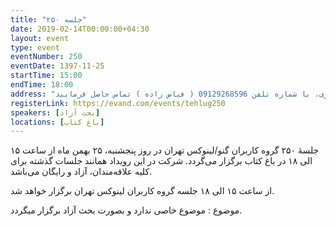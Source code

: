 ```yaml
---
title: "جلسه ۲۵۰"
date: 2019-02-14T00:00:00+04:30
layout: event
type: event
eventNumber: 250
eventDate: 1397-11-25
startTime: 15:00
endTime: 18:00
address: "جهت اطلاع از مکان دقیق در روز برگزاری، با شماره تلفن 09129268596 ( فیاض زاده ) تماس حاصل فرمایید."
registerLink: https://evand.com/events/tehlug250
speakers: [بحث آزاد] 
locations: [باغ کتاب]
---
```

جلسهٔ ۲۵۰ گروه کاربران گنو/لینوکس تهران در روز پنجشنبه، ۲۵ بهمن ماه از ساعت ۱۵ الی ۱۸ در باغ کتاب برگزار می‌گردد. شرکت در این رویداد همانند جلسات گذشته برای کلیه علاقه‌مندان، آزاد و رایگان می‌باشد.

از ساعت ۱۵ الی ۱۸ جلسه گروه کاربران لینوکس تهران برگزار خواهد شد.

موضوع : موضوع خاصی ندارد و بصورت بحث آزاد برگزار میگردد.

